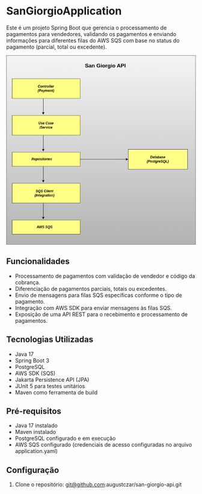 # SanGiorgioApplication

Este é um projeto Spring Boot que gerencia o processamento de pagamentos para vendedores, validando os pagamentos e enviando informações para diferentes filas do AWS SQS com base no status do pagamento (parcial, total ou excedente).

<img src="assets/images/Diagrama_Arquitetura.png">

## Funcionalidades

- Processamento de pagamentos com validação de vendedor e código da cobrança.
- Diferenciação de pagamentos parciais, totais ou excedentes.
- Envio de mensagens para filas SQS específicas conforme o tipo de pagamento.
- Integração com AWS SDK para enviar mensagens às filas SQS.
- Exposição de uma API REST para o recebimento e processamento de pagamentos.

## Tecnologias Utilizadas

- Java 17
- Spring Boot 3
- PostgreSQL
- AWS SDK (SQS)
- Jakarta Persistence API (JPA)
- JUnit 5 para testes unitários
- Maven como ferramenta de build

## Pré-requisitos

- Java 17 instalado
- Maven instalado
- PostgreSQL configurado e em execução
- AWS SQS configurado (credenciais de acesso configuradas no arquivo application.yaml)

## Configuração

1. Clone o repositório: git@github.com:augustczar/san-giorgio-api.git

